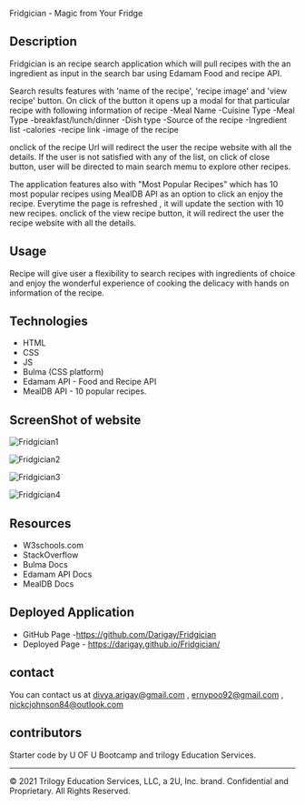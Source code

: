 Fridgician - Magic from Your Fridge

## Description
Fridgician is an recipe search application which will pull recipes with the an ingredient as input in the search bar using Edamam Food and recipe API.

Search results features with 'name of the recipe', 'recipe image' and 'view recipe' button.
On click of the button it opens up a modal for that particular recipe with following information of recipe
-Meal Name
-Cuisine Type
-Meal Type -breakfast/lunch/dinner
-Dish type
-Source of the recipe
-Ingredient list
-calories
-recipe link
-image of the recipe

onclick of the recipe Url will redirect the user the recipe website with all the details.
If the user is not satisfied with any of the list, on click of close button, user will be directed to main search memu to explore other recipes.

The application features also with "Most Popular Recipes" which has 10 most popular recipes using MealDB API as an option to click an enjoy the recipe. 
Everytime the page is refreshed , it will update the section with 10 new recipes.
onclick of the view recipe button, it will redirect the user the recipe website with all the details.


## Usage
Recipe will give user a flexibility to search recipes with ingredients of choice and enjoy the wonderful experience of cooking the delicacy with hands on information of the recipe.


## Technologies
- HTML
- CSS
- JS
- Bulma (CSS platform)
- Edamam API - Food and Recipe API
- MealDB API - 10 popular recipes.


## ScreenShot of website

![Fridgician1](https://user-images.githubusercontent.com/94805706/152695861-3410534c-1141-4169-ab41-3d2db9283abe.jpeg)

![Fridgician2](https://user-images.githubusercontent.com/94805706/152695867-9768781b-117d-4c69-9d97-96252e129112.jpeg)

![Fridgician3](https://user-images.githubusercontent.com/94805706/152695874-f7aaee49-4212-4872-9909-01ee42e39d3e.jpeg)

![Fridgician4](https://user-images.githubusercontent.com/94805706/152695878-dda1a829-764a-4a38-97a7-e44cecaf8742.jpeg)


## Resources
- W3schools.com
- StackOverflow
- Bulma Docs
- Edamam API Docs
- MealDB Docs

## Deployed Application
- GitHub Page -https://github.com/Darigay/Fridgician
- Deployed Page - https://darigay.github.io/Fridgician/

## contact
You can contact us at divya.arigay@gmail.com , ernypoo92@gmail.com , nickcjohnson84@outlook.com

## contributors
Starter code by U OF U Bootcamp and trilogy Education Services.

- - -
© 2021 Trilogy Education Services, LLC, a 2U, Inc. brand. Confidential and Proprietary. All Rights Reserved.
